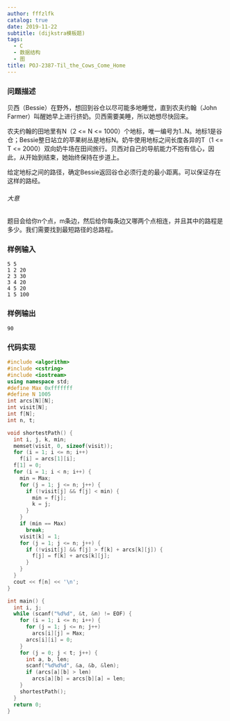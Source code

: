 ```yaml
---
author: fffzlfk
catalog: true
date: 2019-11-22
subtitle: (dijkstra模板题)
tags:
  - C
  - 数据结构
  - 图
title: POJ-2387-Til_the_Cows_Come_Home
---
```



### 问题描述
贝西（Bessie）在野外，想回到谷仓以尽可能多地睡觉，直到农夫约翰（John Farmer）叫醒她早上进行挤奶。贝西需要美睡，所以她想尽快回来。

农夫约翰的田地里有N（2 <= N <= 1000）个地标，唯一编号为1..N。地标1是谷仓；Bessie整日站立的苹果树丛是地标N。奶牛使用地标之间长度各异的T（1 <= T <= 2000）双向奶牛场在田间旅行。贝西对自己的导航能力不抱有信心，因此，从开始到结束，她始终保持在步道上。

给定地标之间的路径，确定Bessie返回谷仓必须行走的最小距离。可以保证存在这样的路经。
###### 大意
题目会给你n个点，m条边，然后给你每条边又哪两个点相连，并且其中的路程是多少。我们需要找到最短路径的总路程。

### 样例输入
```
5 5
1 2 20
2 3 30
3 4 20
4 5 20
1 5 100
```
### 样例输出
```
90
```

### 代码实现
```cpp
#include <algorithm>
#include <cstring>
#include <iostream>
using namespace std;
#define Max 0xfffffff
#define N 1005
int arcs[N][N];
int visit[N];
int f[N];
int n, t;

void shortestPath() {
  int i, j, k, min;
  memset(visit, 0, sizeof(visit));
  for (i = 1; i <= n; i++)
    f[i] = arcs[1][i];
  f[1] = 0;
  for (i = 1; i < n; i++) {
    min = Max;
    for (j = 1; j <= n; j++) {
      if (!visit[j] && f[j] < min) {
        min = f[j];
        k = j;
      }
    }
    if (min == Max)
      break;
    visit[k] = 1;
    for (j = 1; j <= n; j++) {
      if (!visit[j] && f[j] > f[k] + arcs[k][j]) {
        f[j] = f[k] + arcs[k][j];
      }
    }
  }
  cout << f[n] << '\n';
}

int main() {
  int i, j;
  while (scanf("%d%d", &t, &n) != EOF) {
    for (i = 1; i <= n; i++) {
      for (j = 1; j <= n; j++)
        arcs[i][j] = Max;
      arcs[i][i] = 0;
    }
    for (j = 0; j < t; j++) {
      int a, b, len;
      scanf("%d%d%d", &a, &b, &len);
      if (arcs[a][b] > len)
        arcs[a][b] = arcs[b][a] = len;
    }
    shortestPath();
  }
  return 0;
}
```